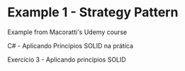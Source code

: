 # Example 1 - Strategy Pattern

Example from Macoratti's Udemy course

C# - Aplicando Princípios SOLID na prática

Exercício 3 - Aplicando princípios SOLID
